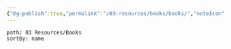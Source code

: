 ```yaml
---
{"dg-publish":true,"permalink":"/03-resources/books/books/","noteIcon":"","created":"2025-01-01T05:43:18.504+01:00","updated":"2025-01-01T21:01:55.804+01:00"}
---
```


~~~~note-gallery 
path: 03 Resources/Books
sortBy: name
~~~~
